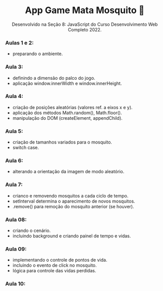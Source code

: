 <div align="center">

# App Game Mata Mosquito 🦟
Desenvolvido na Seção 8: JavaScript do Curso Desenvolvimento Web Completo 2022.

</div>

### Aulas 1 e 2: 
- preparando o ambiente.

### Aula 3:
- definindo a dimensão do palco do jogo.
- aplicação window.innerWidth e window.innerHeight.

### Aula 4:
- criação de posições aleatórias (valores ref. a eixos x e y).
- aplicação dos métodos Math.random(), Math.floor().
- manipulação do DOM (createElement, appendChild).

### Aula 5:
- criação de tamanhos variados para o mosquito.
- switch case.

### Aula 6:
- alterando a orientação da imagem de modo aleatório.

### Aula 7:
- crianco e removendo mosquitos a cada ciclo de tempo.
- setInterval determina o aparecimento de novos mosquitos.
- .remove() para remoção do mosquito anterior (se houver).

### Aula 08: 
- criando o cenário.
- incluindo background e criando painel de tempo e vidas.

### Aula 09:
- implementando o controle de pontos de vida.
- incluindo o evento de click no mosquito.
- lógica para controle das vidas perdidas.

### Aula 10:
